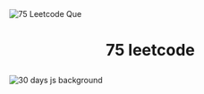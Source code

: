 
<img src="https://github.com/user-attachments/assets/e905f4ce-e422-4ee6-a7f0-180715a6830f" alt="75 Leetcode Que">


<h1 align="center"> 

75 leetcode

</h1>



![30 days js background](https://github.com/user-attachments/assets/38fd89c0-87a0-4eb6-b938-2c4a7be620f9)